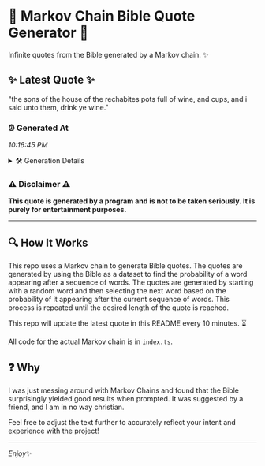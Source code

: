 # 📖 Markov Chain Bible Quote Generator 📖

Infinite quotes from the Bible generated by a Markov chain. ✨

## ✨ Latest Quote ✨
"the sons of the house of the rechabites pots full of wine, and cups, and i said unto them, drink ye wine."

### ⏰ Generated At
*10:16:45 PM*

<details>
    <summary>🛠️ Generation Details</summary>
    <p>
        <strong>🌱 Seed:</strong> the<br>
        <strong>🔄 Iterations:</strong> 21<br>
        <strong>📜 Context History:</strong><br>[ the ]: sons<br>[ the, sons ]: of<br>[ the, sons, of ]: the<br>[ the, sons, of, the ]: house<br>[ the, sons, of, the, house ]: of<br>[ the, sons, of, the, house, of ]: the<br>[ sons, of, the, house, of, the ]: rechabites<br>[ of, the, house, of, the, rechabites ]: pots<br>[ the, house, of, the, rechabites, pots ]: full<br>[ house, of, the, rechabites, pots, full ]: of<br>[ of, the, rechabites, pots, full, of ]: wine,<br>[ the, rechabites, pots, full, of, wine, ]: and<br>[ rechabites, pots, full, of, wine,, and ]: cups,<br>[ pots, full, of, wine,, and, cups, ]: and<br>[ full, of, wine,, and, cups,, and ]: i<br>[ of, wine,, and, cups,, and, i ]: said<br>[ wine,, and, cups,, and, i, said ]: unto<br>[ and, cups,, and, i, said, unto ]: them,<br>[ cups,, and, i, said, unto, them, ]: drink<br>[ and, i, said, unto, them,, drink ]: ye<br>[ i, said, unto, them,, drink, ye ]: wine.<br>
    </p>
</details>

### ⚠️ Disclaimer ⚠️
**This quote is generated by a program and is not to be taken seriously. It is purely for entertainment purposes.**

---

## 🔍 How It Works

This repo uses a Markov chain to generate Bible quotes. The quotes are generated by using the Bible as a dataset to find the probability of a word appearing after a sequence of words. The quotes are generated by starting with a random word and then selecting the next word based on the probability of it appearing after the current sequence of words. This process is repeated until the desired length of the quote is reached.

This repo will update the latest quote in this README every 10 minutes. ⏳

All code for the actual Markov chain is in `index.ts`.

## ❓ Why

I was just messing around with Markov Chains and found that the Bible surprisingly yielded good results when prompted. 
It was suggested by a friend, and I am in no way christian.

Feel free to adjust the text further to accurately reflect your intent and experience with the project!

---

*Enjoy*✨
